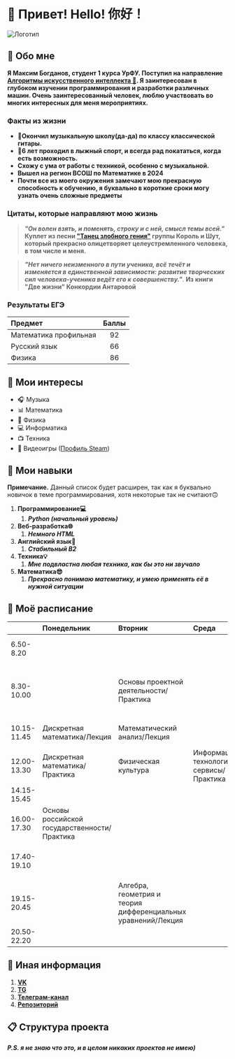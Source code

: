 # 👋 Привет! Hello! 你好！
![Логотип](https://avatars.mds.yandex.net/i?id=bf2980c9bdbb43648eda924ae8e61b84_l-9271022-images-thumbs&n=13)
## 🔮 Обо мне
**Я Максим Богданов, студент 1 курса УрФУ. Поступил на направление [Алгоритмы искусственного интеллекта 🤖](https://programs.edu.urfu.ru/ru/10591/). Я заинтересован в глубоком изучении программирования и разработки различных машин. Очень заинтересованный человек, люблю участвовать во многих интересных для меня мероприятиях.**
### Факты из жизни
- **🎸Окончил музыкальную школу(да-да) по классу классической гитары.**
- **🎿6 лет проходил в лыжный спорт, и всегда рад покататься, когда есть возможность.** 
- **Схожу с ума от работы с техникой, особенно с музыкальной.**
- **Вышел на регион ВСОШ по Математике в 2024**
- **Почти все из моего окружения замечают мою прекрасную способность к обучению, я буквально в короткие сроки могу узнать очень сложные предметы**
### Цитаты, которые направляют мою жизнь
> ***"Он волен взять, и поменять, строку и с ней, смысл темы всей."***
 **Куплет из песни ["Танец злобного гения"](https://genius.com/34099109/Korol-i-shut-dance-of-evil-genius) группы Король и Шут, который прекрасно олицетворяет целеустремленного человека, в том числе и меня.** 

> ***"Нет ничего неизменного в пути ученика, всё течёт и изменяется в единственной зависимости: развитие творческих сил человека-ученика ведёт его к совершенству."***.
**Из книги "Две жизни" Конкордии Антаровой**
### Результаты ЕГЭ
| Предмет   | Баллы |
|:----------|:-------:|
| Математика профильная   | 92      | 
| Русский язык     | 66     | 
| Физика  | 86     | 
## 🎯 Мои интересы
- 🎧 Музыка
- 📊 Математика
- 🧲 Физика
- 💻 Информатика
- 📺 Техника
- 👾 Видеоигры ([Профиль Steam](https://steamcommunity.com/id/cezartop1gg))
## 🥇 Мои навыки
**Примечание.** Данный список будет расширен, так как я буквально новичок в теме программирования, хотя некоторые так не считают🙃
1. **Программирование💻**
    1. ***Python (начальный уровень)***
3. **Веб-разработка🌐**
    1. ***Немного HTML***
3. **Английский язык📘**
    1. ***Стабильный B2***
4. **Техника💡**
    1. ***Мне подвластна любая техника, как бы это ни звучало***
5. **Математика😎**
    1. ***Прекрасно понимаю математику, и умею применять её в нужной ситуации***
## 📅 Моё расписание
|      | Понедельник | Вторник | Среда | Четверг | Пятница | Суббота | Воскресенье |
|:---|:---------|:---------|:--------|:--------|:--------|:--------|:--------|
|6.50-8.20| | | | Онлайн-курс Основы Российской государственности | Онлайн-курс Основы проектной деятельности | | Онлайн-курс Английский язык |
| 8.30-10.00 | | Основы проектной деятельности/Практика | | Анализ данных и искусственный интеллект/Практика | Алгебра, геометрия и теория дифференциальных уравнений/Практика | Математический анализ/Практика | 
| 10.15-11.45 | Дискретная математика/Лекция | Математический анализ/Лекция | | | Английский язык/Практика | Математический анализ/Практика | 
| 12.00-13.30 | Дискретная математика/Практика | Физическая культура | Информационные технологии и сервисы/Практика | Физическая культура | 
| 14.15-15.45 | | | | Программирование/Практика | 
| 16.00-17.30 | Основы российской государственности/Практика | | | Программирование/Практика | 
| 17.40-19.10 | | | | | Информационные технологии и сервисы/Онлайн-лекция | 
| 19.15-20.45 | | Алгебра, геометрия и теория дифференциальных уравнений/Лекция | | Анализ данных и искуссветнный интеллект/Онлайн-лекция | 
| 20.50-22.20 | 
## 💼 Иная информация
1. [**VK**](https://vk.com/thrchkng)
2. [**TG**](https://t.me/thrchkng)
3. [**Телеграм-канал**](https://t.me/rchkngdm)
4. [**Репозиторий**](https://github.com/thrchkng/thevibeking)
## 📋 Структура проекта
***P.S. я не знаю что это, и в целом никаких проектов не имею)***
